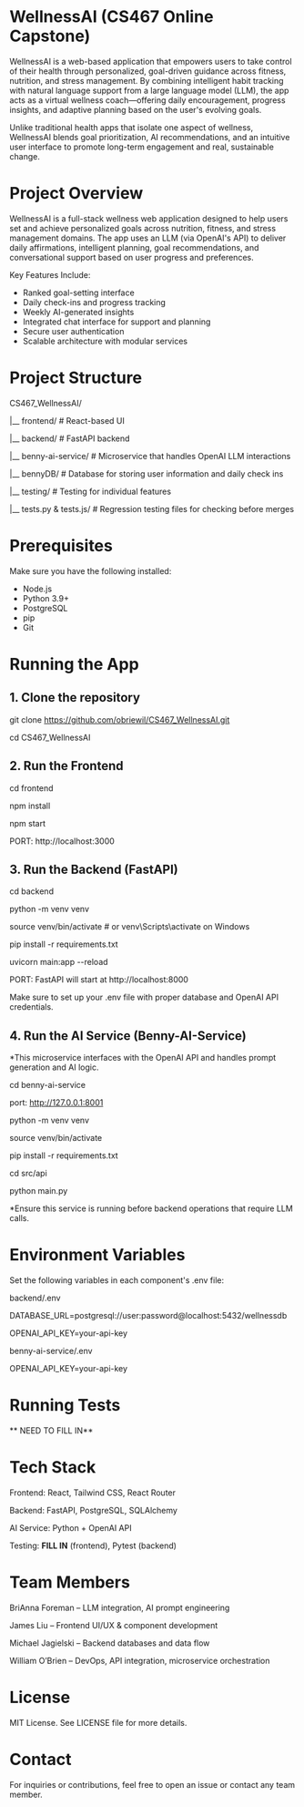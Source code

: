 # WellnessAI (CS467 Online Capstone)
WellnessAI is a web-based application that empowers users to take control of their health through personalized, goal-driven guidance across fitness, nutrition, and stress management. By combining intelligent habit tracking with natural language support from a large language model (LLM), the app acts as a virtual wellness coach—offering daily encouragement, progress insights, and adaptive planning based on the user's evolving goals.

Unlike traditional health apps that isolate one aspect of wellness, WellnessAI blends goal prioritization, AI recommendations, and an intuitive user interface to promote long-term engagement and real, sustainable change.


# Project Overview
WellnessAI is a full-stack wellness web application designed to help users set and achieve personalized goals across nutrition, fitness, and stress management domains. The app uses an LLM (via OpenAI's API) to deliver daily affirmations, intelligent planning, goal recommendations, and conversational support based on user progress and preferences.

Key Features Include:
- Ranked goal-setting interface
- Daily check-ins and progress tracking
- Weekly AI-generated insights
- Integrated chat interface for support and planning
- Secure user authentication
- Scalable architecture with modular services

# Project Structure
CS467_WellnessAI/

|__ frontend/            # React-based UI

|__ backend/             # FastAPI backend

|__ benny-ai-service/    # Microservice that handles OpenAI LLM interactions

|__ bennyDB/    # Database for storing user information and daily check ins

|__ testing/    # Testing for individual features

|__ tests.py & tests.js/    # Regression testing files for checking before merges


# Prerequisites
Make sure you have the following installed:

- Node.js
- Python 3.9+
- PostgreSQL
- pip
- Git

# Running the App
## 1. Clone the repository

git clone https://github.com/obriewil/CS467_WellnessAI.git

cd CS467_WellnessAI


## 2. Run the Frontend

cd frontend

npm install

npm start

PORT: http://localhost:3000


## 3. Run the Backend (FastAPI)

cd backend

python -m venv venv

source venv/bin/activate  # or venv\Scripts\activate on Windows

pip install -r requirements.txt

uvicorn main:app --reload

PORT: FastAPI will start at http://localhost:8000

Make sure to set up your .env file with proper database and OpenAI API credentials.


## 4. Run the AI Service (Benny-AI-Service)

*This microservice interfaces with the OpenAI API and handles prompt generation and AI logic.

cd benny-ai-service

port: http://127.0.0.1:8001

python -m venv venv

source venv/bin/activate

pip install -r requirements.txt

cd src/api 

python main.py

*Ensure this service is running before backend operations that require LLM calls.

# Environment Variables
Set the following variables in each component's .env file:

backend/.env

DATABASE_URL=postgresql://user:password@localhost:5432/wellnessdb

OPENAI_API_KEY=your-api-key


benny-ai-service/.env

OPENAI_API_KEY=your-api-key


# Running Tests
** NEED TO FILL IN**

# Tech Stack

Frontend: React, Tailwind CSS, React Router

Backend: FastAPI, PostgreSQL, SQLAlchemy

AI Service: Python + OpenAI API

Testing: **FILL IN** (frontend), Pytest (backend)

# Team Members

BriAnna Foreman – LLM integration, AI prompt engineering

James Liu – Frontend UI/UX & component development

Michael Jagielski – Backend databases and data flow

William O’Brien – DevOps, API integration, microservice orchestration

# License
MIT License. See LICENSE file for more details.

# Contact
For inquiries or contributions, feel free to open an issue or contact any team member.

